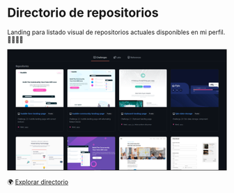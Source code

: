 # Directorio de repositorios
Landing para listado visual de repositorios actuales disponibles en mi perfil. 👩🏼‍💻🌷

![Screenshot](./screenshot.png)

🌍 [Explorar directorio](https://karinaestaba.github.io/directorio-repositorios/)


